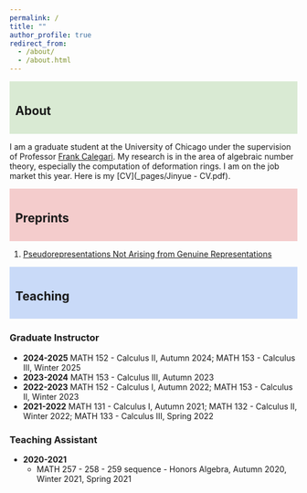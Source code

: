 ```yaml
---
permalink: /
title: ""
author_profile: true
redirect_from: 
  - /about/
  - /about.html
---
```

<div style="background-color:#D9EAD3; padding:10px;">
<h2>About</h2>
</div>

I am a graduate student at the University of Chicago under the supervision of Professor [Frank Calegari](https://math.uchicago.edu/~fcale/). My research is in the area of algebraic number theory, especially the computation of deformation rings. I am on the job market this year. Here is my [CV](_pages/Jinyue - CV.pdf).

<div style="background-color:#F4CCCC; padding:10px;">
<h2>Preprints</h2>
</div>

1. [Pseudorepresentations Not Arising from Genuine Representations](https://arxiv.org/abs/2310.16953)

<div style="background-color:#C9DAF8; padding:10px;">
<h2>Teaching</h2>
</div>

### Graduate Instructor 
- **2024-2025** MATH 152 - Calculus II, Autumn 2024; MATH 153 - Calculus III, Winter 2025
- **2023-2024** MATH 153 - Calculus III, Autumn 2023
- **2022-2023** MATH 152 - Calculus I, Autumn 2022; MATH 153 - Calculus II, Winter 2023
- **2021-2022** MATH 131 - Calculus I, Autumn 2021; MATH 132 - Calculus II, Winter 2022; MATH 133 - Calculus III, Spring 2022

### Teaching Assistant
- **2020-2021**
  - MATH 257 - 258 - 259 sequence - Honors Algebra, Autumn 2020, Winter 2021, Spring 2021
